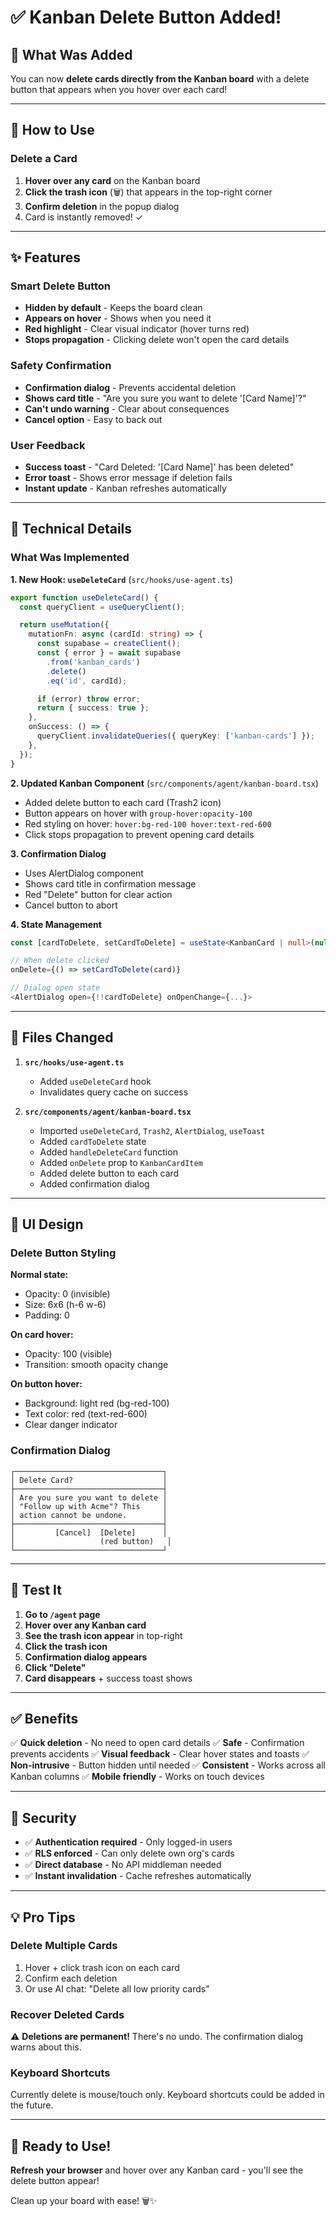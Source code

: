 # ✅ Kanban Delete Button Added!

## 🎯 What Was Added

You can now **delete cards directly from the Kanban board** with a delete button that appears when you hover over each card!

---

## 🚀 How to Use

### Delete a Card

1. **Hover over any card** on the Kanban board
2. **Click the trash icon** (🗑️) that appears in the top-right corner
3. **Confirm deletion** in the popup dialog
4. Card is instantly removed! ✓

---

## ✨ Features

### Smart Delete Button
- **Hidden by default** - Keeps the board clean
- **Appears on hover** - Shows when you need it
- **Red highlight** - Clear visual indicator (hover turns red)
- **Stops propagation** - Clicking delete won't open the card details

### Safety Confirmation
- **Confirmation dialog** - Prevents accidental deletion
- **Shows card title** - "Are you sure you want to delete '[Card Name]'?"
- **Can't undo warning** - Clear about consequences
- **Cancel option** - Easy to back out

### User Feedback
- **Success toast** - "Card Deleted: '[Card Name]' has been deleted"
- **Error toast** - Shows error message if deletion fails
- **Instant update** - Kanban refreshes automatically

---

## 🔧 Technical Details

### What Was Implemented

**1. New Hook: `useDeleteCard`** (`src/hooks/use-agent.ts`)
```typescript
export function useDeleteCard() {
  const queryClient = useQueryClient();

  return useMutation({
    mutationFn: async (cardId: string) => {
      const supabase = createClient();
      const { error } = await supabase
        .from('kanban_cards')
        .delete()
        .eq('id', cardId);

      if (error) throw error;
      return { success: true };
    },
    onSuccess: () => {
      queryClient.invalidateQueries({ queryKey: ['kanban-cards'] });
    },
  });
}
```

**2. Updated Kanban Component** (`src/components/agent/kanban-board.tsx`)
- Added delete button to each card (Trash2 icon)
- Button appears on hover with `group-hover:opacity-100`
- Red styling on hover: `hover:bg-red-100 hover:text-red-600`
- Click stops propagation to prevent opening card details

**3. Confirmation Dialog**
- Uses AlertDialog component
- Shows card title in confirmation message
- Red "Delete" button for clear action
- Cancel button to abort

**4. State Management**
```typescript
const [cardToDelete, setCardToDelete] = useState<KanbanCard | null>(null);

// When delete clicked
onDelete={() => setCardToDelete(card)}

// Dialog open state
<AlertDialog open={!!cardToDelete} onOpenChange={...}>
```

---

## 📝 Files Changed

1. **`src/hooks/use-agent.ts`**
   - Added `useDeleteCard` hook
   - Invalidates query cache on success

2. **`src/components/agent/kanban-board.tsx`**
   - Imported `useDeleteCard`, `Trash2`, `AlertDialog`, `useToast`
   - Added `cardToDelete` state
   - Added `handleDeleteCard` function
   - Added `onDelete` prop to `KanbanCardItem`
   - Added delete button to each card
   - Added confirmation dialog

---

## 🎨 UI Design

### Delete Button Styling

**Normal state:**
- Opacity: 0 (invisible)
- Size: 6x6 (h-6 w-6)
- Padding: 0

**On card hover:**
- Opacity: 100 (visible)
- Transition: smooth opacity change

**On button hover:**
- Background: light red (bg-red-100)
- Text color: red (text-red-600)
- Clear danger indicator

### Confirmation Dialog

```
┌─────────────────────────────────┐
│ Delete Card?                    │
├─────────────────────────────────┤
│ Are you sure you want to delete │
│ "Follow up with Acme"? This     │
│ action cannot be undone.        │
├─────────────────────────────────┤
│         [Cancel]  [Delete]      │
│                   (red button)   │
└─────────────────────────────────┘
```

---

## 🧪 Test It

1. **Go to `/agent` page**
2. **Hover over any Kanban card**
3. **See the trash icon appear** in top-right
4. **Click the trash icon**
5. **Confirmation dialog appears**
6. **Click "Delete"**
7. **Card disappears** + success toast shows

---

## ✅ Benefits

✅ **Quick deletion** - No need to open card details
✅ **Safe** - Confirmation prevents accidents
✅ **Visual feedback** - Clear hover states and toasts
✅ **Non-intrusive** - Button hidden until needed
✅ **Consistent** - Works across all Kanban columns
✅ **Mobile friendly** - Works on touch devices

---

## 🔐 Security

- ✅ **Authentication required** - Only logged-in users
- ✅ **RLS enforced** - Can only delete own org's cards
- ✅ **Direct database** - No API middleman needed
- ✅ **Instant invalidation** - Cache refreshes automatically

---

## 💡 Pro Tips

### Delete Multiple Cards
1. Hover + click trash icon on each card
2. Confirm each deletion
3. Or use AI chat: "Delete all low priority cards"

### Recover Deleted Cards
⚠️ **Deletions are permanent!** There's no undo. The confirmation dialog warns about this.

### Keyboard Shortcuts
Currently delete is mouse/touch only. Keyboard shortcuts could be added in the future.

---

## 🎉 Ready to Use!

**Refresh your browser** and hover over any Kanban card - you'll see the delete button appear!

Clean up your board with ease! 🗑️✨



